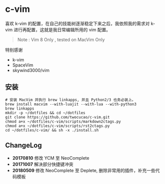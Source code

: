 # c-vim

喜欢 k-vim 的配置，在自己的技能树逐渐稳定下来之后，我依照我的需求对 k-vim 进行再配置，这就是我日常编辑所用的 vim 配置。

> Note : Vim 8 Only , tested on MacVim Only

特别感谢

* k-vim
* SpaceVim
* skywind3000/vim

## 安装

```
# 安装 MacVim 并执行 brew linkapps, 并且 Python2/3 也务必装上。
brew install macvim --with-luajit --with-lua --with-python3
brew linkapps
mkdir -p ~/dotfiles && cd ~/dotfiles
git clone https://github.com/twocucao/c-vim.git
chmod a+x ~/dotfiles/c-vim/scripts/markdown2ctags.py
chmod a+x ~/dotfiles/c-vim/scripts/rst2ctags.py
cd ~/dotfiles/c-vim/ && sh -x ./install.sh
```

## ChangeLog

* **20170810** 修改 YCM 至 NeoComplete
* **20171007** 解决部分快捷键冲突
* **20180509** 修改 NeoComplete 至 Deplete, 删除非常用的插件，补充一些代码模板
